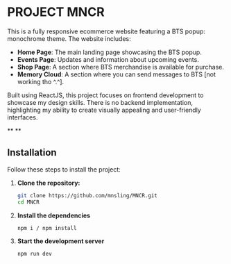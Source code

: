 # PROJECT MNCR

This is a fully responsive ecommerce website featuring a BTS popup: monochrome theme. The website includes:

- **Home Page**: The main landing page showcasing the BTS popup.
- **Events Page**: Updates and information about upcoming events.
- **Shop Page**: A section where BTS merchandise is available for purchase.
- **Memory Cloud**: A section where you can send messages to BTS [not working tho ^.^].

Built using ReactJS, this project focuses on frontend development to showcase my design skills. There is no backend implementation, highlighting my ability to create visually appealing and user-friendly interfaces.

**
**

## Installation

Follow these steps to install the project:

1. **Clone the repository:**

   ```bash
   git clone https://github.com/mnsling/MNCR.git
   cd MNCR
   ```

2. **Install the dependencies**

   ```bash
   npm i / npm install
   ```

3. **Start the development server**

   ```bash
   npm run dev
   ```
